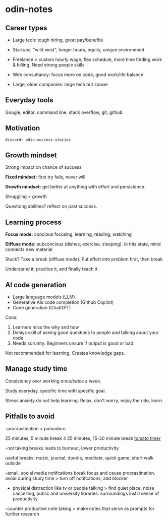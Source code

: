 # odin-notes


## Career types
- Large tech: tough hiring, great pay/benefits

- Startups: "wild west", longer hours, equity, unique environment 

- Freelance > custom hourly wage, flex schedule, more time finding work & billing. Need strong people skills

- Web consultancy: focus more on code, good work/life balance

- Large, older companies: large tech but slower

## Everyday tools
Google, editor, command line, stack overflow, git, github

## Motivation
`discord: odin-success-stories`

## Growth mindset
Strong impact on chance of success

**Fixed mindset:** first try fails, never will. 

**Growth mindset:** get better at anything with effort and persistence.

Struggling = growth

Questiong abilities? reflect on past success.

## Learning process
**Focus mode:** concious focusing, learning, reading, watching

**Diffuse mode:** subconcious (dishes, exercise, sleeping). in this state, mind connects new material

Stuck? Take a break (diffuse mode). Put effort into problem first, then break

Understand it, practice it, and finally teach it

## AI code generation
- Large language models (LLM)
- Generative AIs code completion (Github Copilot)
- Code generation (ChatGPT)

Cons:
1. Learners miss the why and how
2. Delays skill of asking good questions to people and talking about your code
4. Needs scrunity. Beginners unsure if output is good or bad

Not recommended for learning. Creates knowledge gaps.

## Manage study time
Consistency over working once/twice a week.

Study everyday, specific time with specific goal.

Stress anxiety do not help learning. Relax, don't worry, enjoy the ride, learn.

## Pitfalls to avoid
-procrastination > pomodoro

25 minutes, 5 minute break
4 25 minutes, 15-30 minute break
[tomato timer](https://www.toptal.com/project-managers/tomato-timer)

-not taking breaks
leads to burnout, lower productivity

useful breaks: music, journal, doodle, meditate, quick game, short walk outside

-email, social media notifcations break focus and cause procrastination. avoid during study time > turn off notifcations, add blocker

- physical distraction like tv or people talking > find quiet place, noise cancelling, public and university libraries. surroundings instill sense of productivity

-counter productive note taking > make notes that serve as prompts for further research